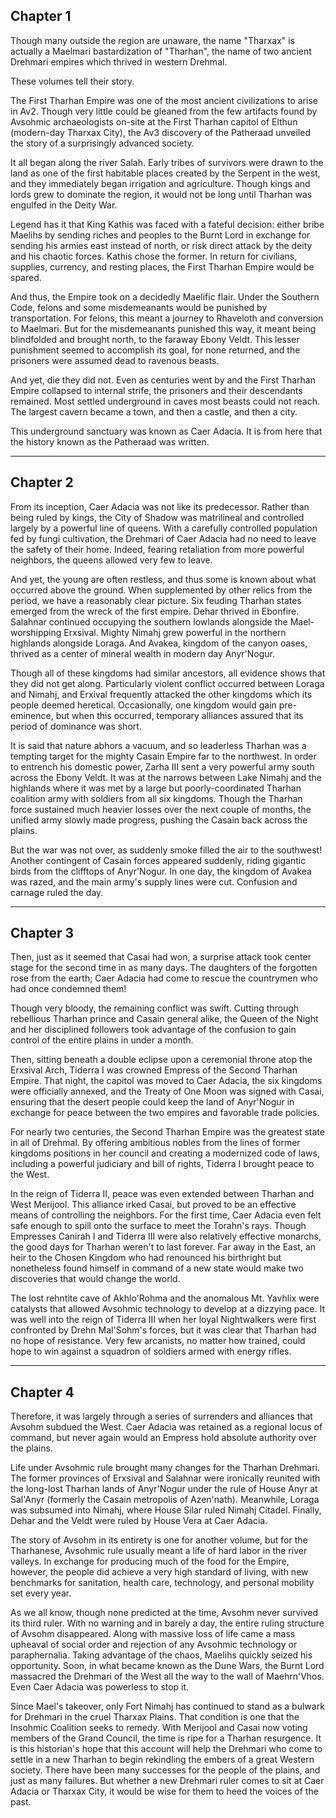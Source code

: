 Chapter 1
-------------------
Though many outside the region are unaware, the name "Tharxax" is actually a Maelmari bastardization of "Tharhan", the name of two ancient Drehmari empires which thrived in western Drehmal. 

These volumes tell their story. 

The First Tharhan Empire was one of the most ancient civilizations to arise in Av2. Though very little could be gleaned from the few artifacts found by Avsohmic archaeologists on-site at the First Tharhan capitol of Elthun (modern-day Tharxax City), the Av3 discovery of the Patheraad unveiled the story of a surprisingly advanced society. 

It all began along the river Salah. Early tribes of survivors were drawn to the land as one of the first habitable places created by the Serpent in the west, and they immediately began irrigation and agriculture. Though kings and lords grew to dominate the region, it would not be long until Tharhan was engulfed in the Deity War. 

Legend has it that King Kathis was faced with a fateful decision: either bribe Maelihs by sending riches and peoples to the Burnt Lord in exchange for sending his armies east instead of north, or risk direct attack by the deity and his chaotic forces. Kathis chose the former. In return for civilians, supplies, currency, and resting places, the First Tharhan Empire would be spared. 

And thus, the Empire took on a decidedly Maelific flair. Under the Southern Code, felons and some misdemeanants would be punished by transportation. For felons, this meant a journey to Rhaveloth and conversion to Maelmari. But for the misdemeanants punished this way, it meant being blindfolded and brought north, to the faraway Ebony Veldt. This lesser punishment seemed to accomplish its goal, for none returned, and the prisoners were assumed dead to ravenous beasts. 

And yet, die they did not. Even as centuries went by and the First Tharhan Empire collapsed to internal strife, the prisoners and their descendants remained. Most settled underground in caves most beasts could not reach. The largest  cavern became a town, and then a castle, and then a city. 

This underground sanctuary was known as Caer Adacia. It is from here that the history known as the Patheraad was written.


-------------------

## Chapter 2

From its inception, Caer Adacia was not like its predecessor. Rather than being ruled by kings, the City of Shadow was matrilineal and controlled largely by a powerful line of queens. With a carefully controlled population fed by fungi cultivation, the Drehmari of Caer Adacia had no need to leave the safety of their home. Indeed, fearing retaliation from more powerful neighbors, the queens allowed very few to leave.

And yet, the young are often restless, and thus some is known about what occurred above the ground. When supplemented by other relics from the period, we have a reasonably clear picture. Six feuding Tharhan states emerged from the wreck of the first empire. Dehar thrived in Ebonfire. Salahnar continued occupying the southern lowlands alongside the Mael-worshipping Erxsival. Mighty Nimahj grew powerful in the northern highlands alongside Loraga. And Avakea, kingdom of the canyon oases, thrived as a center of mineral wealth in modern day Anyr'Nogur. 

Though all of these kingdoms had similar ancestors, all evidence shows that they did not get along. Particularly violent conflict occurred between Loraga and Nimahj, and Erxival frequently attacked the other kingdoms which its people deemed heretical. Occasionally, one kingdom would gain pre-eminence, but when this occurred, temporary alliances assured that its period of dominance was short. 

It is said that nature abhors a vacuum, and so leaderless Tharhan was a tempting target for the mighty Casain Empire far to the northwest. In order to entrench his domestic power, Zarha III sent a very powerful army south across the Ebony Veldt. It was at the narrows between Lake Nimahj and the highlands where it was met by a large but poorly-coordinated Tharhan coalition army with soldiers from all six kingdoms. Though the Tharhan force sustained much heavier losses over the next couple of months, the unified army slowly made progress, pushing the Casain back across the plains.

But the war was not over, as suddenly smoke filled the air to the southwest! Another contingent of Casain forces appeared suddenly, riding gigantic birds from the clifftops of Anyr'Nogur. In one day, the kingdom of Avakea was razed, and the main army's supply lines were cut. Confusion and carnage ruled the day.

----------------------------
## Chapter 3

Then, just as it seemed that Casai had won, a surprise attack took center stage for the second time in as many days. The daughters of the forgotten rose from the earth; Caer Adacia had come to rescue the countrymen who had once condemned them!

Though very bloody, the remaining conflict was swift. Cutting through rebellious Tharhan prince and Casain general alike, the Queen of the Night and her disciplined followers took advantage of the confusion to gain control of the entire plains in under a month.

Then, sitting beneath a double eclipse upon a ceremonial throne atop the Erxsival Arch, Tiderra I was crowned Empress of the Second Tharhan Empire. That night, the capitol was moved to Caer Adacia, the six kingdoms were officially annexed, and the Treaty of One Moon was signed with Casai, ensuring that the desert people could keep the land of Anyr'Nogur in exchange for peace between the two empires and favorable trade policies.

For nearly two centuries, the Second Tharhan Empire was the greatest state in all of Drehmal. By offering ambitious nobles from the lines of former kingdoms positions in her council and creating a modernized code of laws, including a powerful judiciary and bill of rights, Tiderra I brought peace to the West. 

In the reign of Tiderra II, peace was even extended between Tharhan and West Merijool. This alliance irked Casai, but proved to be an effective means of controlling the neighbors. For the first time, Caer Adacia even felt safe enough to spill onto the surface to meet the Torahn's rays. Though Empresses Canirah I and Tiderra III were also relatively effective monarchs, the good days for Tharhan weren't to last forever. Far away in the East, an heir to the Chosen Kingdom who had renounced his birthright but nonetheless found himself in command of a new state would make two discoveries that would change the world. 

The lost rehntite cave of Akhlo'Rohma and the anomalous Mt. 
Yavhlix were catalysts that allowed Avsohmic technology to develop at a dizzying pace. It was well into the reign of Tiderra III when her loyal Nightwalkers were first confronted by Drehn Mal'Sohm's forces, but it was clear that Tharhan had no hope of resistance. Very few arcanists, no matter how trained, could hope to win against a squadron of soldiers armed with energy rifles.

----------------------

## Chapter 4

Therefore, it was largely through a series of surrenders and alliances that Avsohm subdued the West. Caer Adacia was retained as a regional locus of command, but never again would an Empress hold absolute authority over the plains. 

Life under Avsohmic rule brought many changes for the Tharhan Drehmari. The former provinces of Erxsival and Salahnar were ironically reunited with the long-lost Tharhan lands of Anyr'Nogur under the rule of House Anyr at Sal'Anyr (formerly the Casain metropolis of Azen'nath). Meanwhile, Loraga was subsumed into Nimahj, where House Silar ruled Nimahj Citadel. Finally, Dehar and the Veldt were ruled by House Vera at Caer Adacia. 

The story of Avsohm in its entirety is one for another volume, but for the Tharhanese, Avsohmic rule usually meant a life of hard labor in the river valleys. In exchange for producing much of the food for the Empire, however, the people did achieve a very high standard of living, with new benchmarks for sanitation, health care, technology, and personal mobility set every year. 

As we all know, though none predicted at the time, Avsohm never survived its third ruler. With no warning and in barely a day, the entire ruling structure of Avsohm disappeared. Along with massive loss of life came a mass upheaval of social order and rejection of any Avsohmic  technology or paraphernalia. Taking advantage of the chaos, Maelihs quickly seized his opportunity. Soon, in what became known as the Dune Wars, the Burnt Lord massacred the Drehmari of the West all the way to the wall of Maehrn'Vhos. Even Caer Adacia was powerless to stop it.   

Since Mael's takeover, only Fort Nimahj has continued to stand as a bulwark for Drehmari in the cruel Tharxax Plains. That condition is one that the Insohmic Coalition seeks to remedy. With Merijool and Casai now voting members of the Grand Council, the time is ripe for a Tharhan resurgence. It is this historian's hope that this account will help the Drehmari who come to settle in a new Tharhan to begin rekindling the embers of a great Western society. There have been many successes for the people of the plains, and just as many failures. But whether a new Drehmari ruler comes to sit at Caer Adacia or Tharxax City, it would be wise for them to heed the voices of the past.